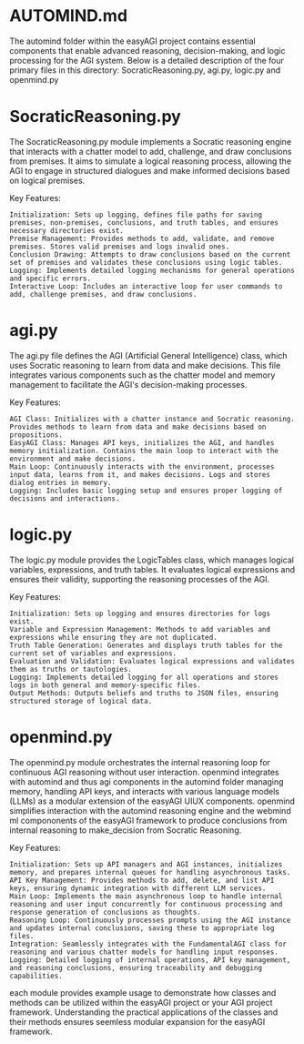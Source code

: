 
# AUTOMIND.md

The automind folder within the easyAGI project contains essential components that enable advanced reasoning, decision-making, and logic processing for the AGI system. Below is a detailed description of the four primary files in this directory: SocraticReasoning.py, agi.py, logic.py and openmind.py

# SocraticReasoning.py

The SocraticReasoning.py module implements a Socratic reasoning engine that interacts with a chatter model to add, challenge, and draw conclusions from premises. It aims to simulate a logical reasoning process, allowing the AGI to engage in structured dialogues and make informed decisions based on logical premises.

Key Features:

    Initialization: Sets up logging, defines file paths for saving premises, non-premises, conclusions, and truth tables, and ensures necessary directories exist.
    Premise Management: Provides methods to add, validate, and remove premises. Stores valid premises and logs invalid ones.
    Conclusion Drawing: Attempts to draw conclusions based on the current set of premises and validates these conclusions using logic tables.
    Logging: Implements detailed logging mechanisms for general operations and specific errors.
    Interactive Loop: Includes an interactive loop for user commands to add, challenge premises, and draw conclusions.

# agi.py

The agi.py file defines the AGI (Artificial General Intelligence) class, which uses Socratic reasoning to learn from data and make decisions. This file integrates various components such as the chatter model and memory management to facilitate the AGI's decision-making processes.

Key Features:

    AGI Class: Initializes with a chatter instance and Socratic reasoning. Provides methods to learn from data and make decisions based on propositions.
    EasyAGI Class: Manages API keys, initializes the AGI, and handles memory initialization. Contains the main loop to interact with the environment and make decisions.
    Main Loop: Continuously interacts with the environment, processes input data, learns from it, and makes decisions. Logs and stores dialog entries in memory.
    Logging: Includes basic logging setup and ensures proper logging of decisions and interactions.

# logic.py

The logic.py module provides the LogicTables class, which manages logical variables, expressions, and truth tables. It evaluates logical expressions and ensures their validity, supporting the reasoning processes of the AGI.

Key Features:

    Initialization: Sets up logging and ensures directories for logs exist.
    Variable and Expression Management: Methods to add variables and expressions while ensuring they are not duplicated.
    Truth Table Generation: Generates and displays truth tables for the current set of variables and expressions.
    Evaluation and Validation: Evaluates logical expressions and validates them as truths or tautologies.
    Logging: Implements detailed logging for all operations and stores logs in both general and memory-specific files.
    Output Methods: Outputs beliefs and truths to JSON files, ensuring structured storage of logical data.
    
# openmind.py

The openmind.py module orchestrates the internal reasoning loop for continuous AGI reasoning without user interaction. openmind integrates with automind and thus agi components in the automind folder managing memory, handling API keys, and interacts with various language models (LLMs) as a modular extension of the easyAGI UIUX components. openmind simplifies interaction with the automind reasoning engine and the webmind ml compononents of the easyAGI framework to produce conclusions from internal reasoning to make_decision from Socratic Reasoning.

Key Features:

    Initialization: Sets up API managers and AGI instances, initializes memory, and prepares internal queues for handling asynchronous tasks.
    API Key Management: Provides methods to add, delete, and list API keys, ensuring dynamic integration with different LLM services.
    Main Loop: Implements the main asynchronous loop to handle internal reasoning and user input concurrently for continuous processing and response generation of conclusions as thoughts.
    Reasoning Loop: Continuously processes prompts using the AGI instance and updates internal conclusions, saving these to appropriate log files.
    Integration: Seamlessly integrates with the FundamentalAGI class for reasoning and various chatter models for handling input responses.
    Logging: Detailed logging of internal operations, API key management, and reasoning conclusions, ensuring traceability and debugging capabilities.



each module provides example usage to demonstrate how classes and methods can be utilized within the easyAGI project or your AGI project framework. Understanding the practical applications of the classes and their methods ensures seemless modular expansion for the easyAGI framework.
